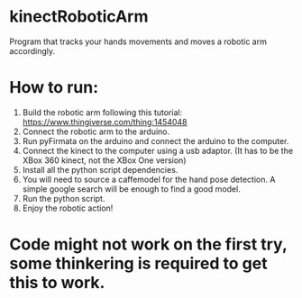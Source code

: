 # kinectRoboticArm

Program that tracks your hands movements and moves a robotic arm accordingly.

# How to run:

1. Build the robotic arm following this tutorial: https://www.thingiverse.com/thing:1454048
2. Connect the robotic arm to the arduino.
3. Run pyFirmata on the arduino and connect the arduino to the computer.
4. Connect the kinect to the computer using a usb adaptor. (It has to be the XBox 360 kinect, not the XBox One version)
5. Install all the python script dependencies.
6. You will need to source a caffemodel for the hand pose detection. A simple google search will be enough to find a good model.
7. Run the python script.
8. Enjoy the robotic action!

# Code might not work on the first try, some thinkering is required to get this to work.
